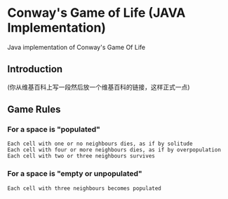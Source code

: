 # Conway's Game of Life (JAVA Implementation)
Java implementation of Conway's Game Of Life

## Introduction
(你从维基百科上写一段然后放一个维基百科的链接，这样正式一点)

## Game Rules
### For a space is "populated"
    Each cell with one or no neighbours dies, as if by solitude
    Each cell with four or more neighbours dies, as if by overpopulation
    Each cell with two or three neighbours survives
### For a space is "empty or unpopulated"
    Each cell with three neighbours becomes populated
